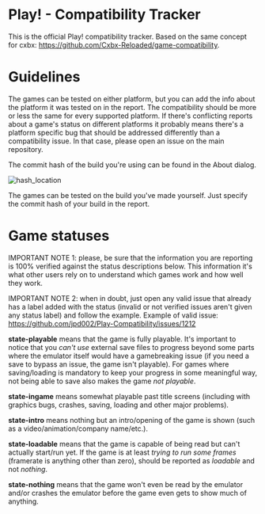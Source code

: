 # Play! - Compatibility Tracker

This is the official Play! compatibility tracker. Based on the same concept for cxbx: https://github.com/Cxbx-Reloaded/game-compatibility.

# Guidelines

The games can be tested on either platform, but you can add the info about the platform it was tested on in the report. The compatibility should be more or less the same for every supported platform. If there's conflicting reports about a game's status on different platforms it probably means there's a platform specific bug that should be addressed differently than a compatibility issue. In that case, please open an issue on the main repository.

The commit hash of the build you're using can be found in the About dialog.

![hash_location](hash_location.png)

The games can be tested on the build you've made yourself. Just specify the commit hash of your build in the report.

# Game statuses

IMPORTANT NOTE 1: please, be sure that the information you are reporting is 100% verified against the status descriptions below. This information it's what other users rely on to understand which games work and how well they work.

IMPORTANT NOTE 2: when in doubt, just open any valid issue that already has a label added with the status (invalid or not verified issues aren't given any status label) and follow the example. Example of valid issue: https://github.com/jpd002/Play-Compatibility/issues/1212

**state-playable** means that the game is fully playable. It's important to notice that you _can't use_ external save files to progress beyond some parts where the emulator itself would have a gamebreaking issue (if you need a save to bypass an issue, the game isn't playable). For games where saving/loading is mandatory to keep your progress in some meaningful way, not being able to save also makes the game _not playable_.

**state-ingame** means somewhat playable past title screens (including with graphics bugs, crashes, saving, loading and other major problems).

**state-intro** means nothing but an intro/opening of the game is shown (such as a video/animation/company name/etc.).

**state-loadable** means that the game is capable of being read but can't actually start/run yet. If the game is at least _trying to run some frames_ (framerate is anything other than zero), should be reported as _loadable_ and not _nothing_.

**state-nothing** means that the game won't even be read by the emulator and/or crashes the emulator before the game even gets to show much of anything.
